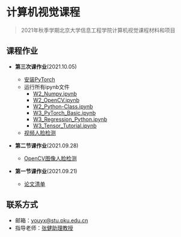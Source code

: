 # 计算机视觉课程

> 2021年秋季学期北京大学信息工程学院计算机视觉课程材料和项目


## 课程作业

-  **第三次课作业**(2021.10.05)
    - [安装PyTorch](./Class_3/PyTorch_installation.md)
    - 运行所有ipynb文件
        - [W2_Numpy.ipynb](./Class_3/W2_Numpy.ipynb)
	    - [W2_OpenCV.ipynb](./Class_3/W2_OpenCV.ipynb)
	    - [W2_Python-Class.ipynb](./Class_3/W2_Python-Class.ipynb)
	    - [W3_PyTorch_Basic.ipynb](./Class_3/W3_PyTorch_Basic.ipynb)
	    - [W3_Regression_Python.ipynb](./Class_3/W3_Regression_Python.ipynb)
	    - [W3_Tensor_Tutorial.ipynb](./Clkass_3/W3_Tensor_Tutorial.ipynb)
	- [视频人脸检测](./Class_3/Video_Face_Detection.md)
    
-  **第二节课作业**(2021.09.28)
    - [OpenCV图像人脸检测]()

-  **第一节课作业**(2021.09.21)
   
    -  [论文清单](./Class_1/Paper_list.md)  



## 联系方式

- 邮箱：[youyx@stu.pku.edu.cn](mailto:youyx@stu.pku.edu.cn)
- 指导老师：[张健助理教授](https://jianzhang.tech/)


